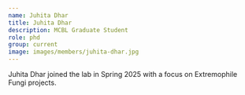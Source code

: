 ```yaml
---
name: Juhita Dhar
title: Juhita Dhar
description: MCBL Graduate Student
role: phd
group: current
image: images/members/juhita-dhar.jpg
---
```


Juhita Dhar joined the lab in Spring 2025 with a focus on Extremophile Fungi projects.
